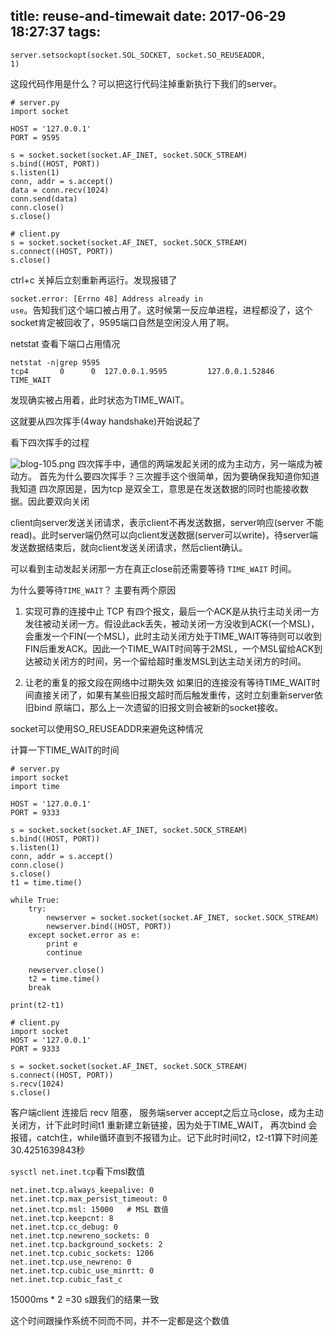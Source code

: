 title: reuse-and-timewait
date: 2017-06-29 18:27:37
tags:
---


<code>server.setsockopt(socket.SOL_SOCKET, socket.SO_REUSEADDR, 1)</code>

这段代码作用是什么？可以把这行代码注掉重新执行下我们的server。

```
# server.py
import socket

HOST = '127.0.0.1'
PORT = 9595

s = socket.socket(socket.AF_INET, socket.SOCK_STREAM)
s.bind((HOST, PORT))
s.listen(1)
conn, addr = s.accept()
data = conn.recv(1024)
conn.send(data)
conn.close()
s.close()
```

```
# client.py
s = socket.socket(socket.AF_INET, socket.SOCK_STREAM)
s.connect((HOST, PORT))
s.close()
```



ctrl+c 关掉后立刻重新再运行。发现报错了 

<code>socket.error: [Errno 48] Address already in use</code>。告知我们这个端口被占用了。这时候第一反应单进程，进程都没了，这个socket肯定被回收了，9595端口自然是空闲没人用了啊。

netstat 查看下端口占用情况
```
netstat -n|grep 9595
tcp4       0      0  127.0.0.1.9595         127.0.0.1.52846        TIME_WAIT
```

发现确实被占用着，此时状态为TIME_WAIT。

这就要从四次挥手(4way handshake)开始说起了

看下四次挥手的过程

![blog-105.png](http://7xkghb.com1.z0.glb.clouddn.com/blog-105.png)
四次挥手中，通信的两端发起关闭的成为主动方，另一端成为被动方。
首先为什么要四次挥手？三次握手这个很简单，因为要确保我知道你知道我知道
四次原因是，因为tcp 是双全工，意思是在发送数据的同时也能接收数据。因此要双向关闭

client向server发送关闭请求，表示client不再发送数据，server响应(server 不能read)。此时server端仍然可以向client发送数据(server可以write)，待server端发送数据结束后，就向client发送关闭请求，然后client确认。


可以看到主动发起关闭那一方在真正close前还需要等待 <code>TIME_WAIT</code> 时间。

为什么要等待<code>TIME_WAIT</code>？
主要有两个原因
1. 实现可靠的连接中止
 TCP 有四个报文，最后一个ACK是从执行主动关闭一方发往被动关闭一方。假设此ack丢失，被动关闭一方没收到ACK(一个MSL)，会重发一个FIN(一个MSL)，此时主动关闭方处于TIME_WAIT等待则可以收到FIN后重发ACK。因此一个TIME_WAIT时间等于2MSL，一个MSL留给ACK到达被动关闭方的时间，另一个留给超时重发MSL到达主动关闭方的时间。

2. 让老的重复的报文段在网络中过期失效
如果旧的连接没有等待TIME_WAIT时间直接关闭了，如果有某些旧报文超时而后触发重传，这时立刻重新server依旧bind 原端口，那么上一次遗留的旧报文则会被新的socket接收。

 socket可以使用SO_REUSEADDR来避免这种情况


计算一下TIME_WAIT的时间

```
# server.py
import socket
import time

HOST = '127.0.0.1'
PORT = 9333

s = socket.socket(socket.AF_INET, socket.SOCK_STREAM)
s.bind((HOST, PORT))
s.listen(1)
conn, addr = s.accept()
conn.close()
s.close()
t1 = time.time()

while True:
    try:
        newserver = socket.socket(socket.AF_INET, socket.SOCK_STREAM)
        newserver.bind((HOST, PORT))
    except socket.error as e:
        print e
        continue

    newserver.close()
    t2 = time.time()
    break

print(t2-t1)

```

```
# client.py
import socket
HOST = '127.0.0.1'
PORT = 9333

s = socket.socket(socket.AF_INET, socket.SOCK_STREAM)
s.connect((HOST, PORT))
s.recv(1024)
s.close()
```

客户端client 连接后 recv 阻塞， 服务端server accept之后立马close，成为主动关闭方，计下此时时间t1
重新建立新链接，因为处于TIME_WAIT， 再次bind 会报错，catch住，while循环直到不报错为止。记下此时时间t2，t2-t1算下时间差
30.4251639843秒

<code>sysctl net.inet.tcp</code>看下msl数值

```
net.inet.tcp.always_keepalive: 0
net.inet.tcp.max_persist_timeout: 0
net.inet.tcp.msl: 15000   # MSL 数值
net.inet.tcp.keepcnt: 8
net.inet.tcp.cc_debug: 0
net.inet.tcp.newreno_sockets: 0
net.inet.tcp.background_sockets: 2
net.inet.tcp.cubic_sockets: 1206
net.inet.tcp.use_newreno: 0
net.inet.tcp.cubic_use_minrtt: 0
net.inet.tcp.cubic_fast_c
```
15000ms * 2 =30 s跟我们的结果一致

这个时间跟操作系统不同而不同，并不一定都是这个数值

